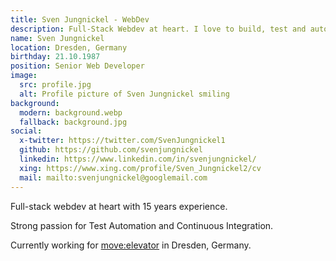 ```yaml
---
title: Sven Jungnickel - WebDev
description: Full-Stack Webdev at heart. I love to build, test and automate things.
name: Sven Jungnickel
location: Dresden, Germany
birthday: 21.10.1987
position: Senior Web Developer
image:
  src: profile.jpg
  alt: Profile picture of Sven Jungnickel smiling
background:
  modern: background.webp
  fallback: background.jpg
social:
  x-twitter: https://twitter.com/SvenJungnickel1
  github: https://github.com/svenjungnickel
  linkedin: https://www.linkedin.com/in/svenjungnickel/
  xing: https://www.xing.com/profile/Sven_Jungnickel2/cv
  mail: mailto:svenjungnickel@googlemail.com
---
```


Full-stack webdev at heart with 15 years experience.

Strong passion for Test Automation and Continuous Integration.

Currently working for [move:elevator](https://www.move-elevator.de/) in Dresden, Germany.
